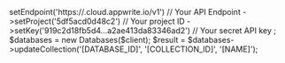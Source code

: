 <?php

use Appwrite\Client;
use Appwrite\Services\Databases;

$client = new Client();

$client
    ->setEndpoint('https://<REGION>.cloud.appwrite.io/v1') // Your API Endpoint
    ->setProject('5df5acd0d48c2') // Your project ID
    ->setKey('919c2d18fb5d4...a2ae413da83346ad2') // Your secret API key
;

$databases = new Databases($client);

$result = $databases->updateCollection('[DATABASE_ID]', '[COLLECTION_ID]', '[NAME]');